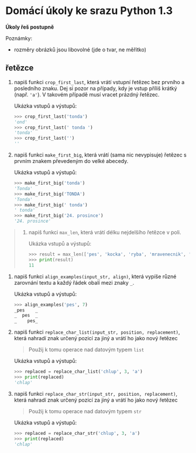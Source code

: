 # Domácí úkoly ke srazu Python 1.3

**Úkoly řeš postupně**

Poznámky:
- rozměry obrázků jsou libovolné (jde o tvar, ne měřítko)

## řetězce
1. napiš funkci `crop_first_last`, která vrátí vstupní řetězec bez prvního a posledního znaku.
Dej si pozor na případy, kdy je vstup příliš krátký (např. `'a'`). V takovém případě musí vracet prázdný řetězec.

   Ukázka vstupů a výstupů:
   ```python
   >>> crop_first_last('tonda')
   'ond'
   >>> crop_first_last(' tonda ')
   'tonda'
   >>> crop_first_last('')
   ''
   ```

1. napiš funkci `make_first_big`, která vrátí (sama nic nevypisuje) řetězec s prvním znakem převedeným do velké abecedy.

   Ukázka vstupů a výstupů:
   ```python
   >>> make_first_big('tonda')
   'Tonda'
   >>> make_first_big('TONDA')
   'Tonda'
   >>> make_first_big(' tonda')
   ' tonda'
   >>> make_first_big('24. prosince')
   '24. prosince'
   ```

> 1. napiš funkci `max_len`, která vrátí délku nejdelšího řetězce v poli.
> 
>    Ukázka vstupů a výstupů:
>    ```python
>    >>> result = max_len(['pes', 'kocka', 'ryba', 'mravenecnik', 'moucha'])
>    >>> print(result)
>    11
>    ```

1. napiš funkci `align_examples(input_str, align)`, která vypíše různé zarovnání textu a každý řádek obalí mezi znaky `_`.
   
   Ukázka vstupů a výstupů:
   ```python
   >>> align_examples('pes', 7)
   _pes    _
   _  pes  _
   _    pes_
   ```

1. napiš funkci `replace_char_list(input_str, position, replacement)`, která nahradí znak určený pozicí za jiný a vrátí ho jako nový řetězec
   
   > Použij k tomu operace nad datovým typem `list`
   
   Ukázka vstupů a výstupů:
   ```python
   >>> replaced = replace_char_list('chlup', 3, 'a')
   >>> print(replaced)
   'chlap'
   ```

1. napiš funkci `replace_char_str(input_str, position, replacement)`, která nahradí znak určený pozicí za jiný a vrátí ho jako nový řetězec
   
   > Použij k tomu operace nad datovým typem `str`
   
   Ukázka vstupů a výstupů:
   ```python
   >>> replaced = replace_char_str('chlup', 3, 'a')
   >>> print(replaced)
   'chlap'
   ```
